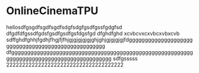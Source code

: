 # OnlineCinemaTPU
hellosdfgsgdfsgdfsgdfsdgfsdgfgsdfgssfgdgfsd
dfgdfdfgssdfgdsfgsdfgsdfgsfdgsfgd
dfghdfghd
xcvbcvxcxvbcxvbxcvb
sdffghdfghhjfgdhjfhgjfjfhjgjgjgjgjgjghjghjgjgjgjgjfdggggggggggggggggggggggggggggggggggggggggggggggggggg
dfgggggggggggggggggggggggggggggggggggggggggggggggggggggggggggggggggggggggggggggggggggggggggg
sdfgsssss
2222222222222222222222222222222222222

